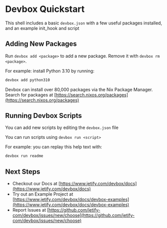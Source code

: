 # Devbox Quickstart

This shell includes a basic `devbox.json` with a few useful packages installed, and an example init_hook and script


## Adding New Packages

Run `devbox add <package>` to add a new package. Remove it with `devbox rm <package>`.

For example: install Python 3.10 by running:

```bash
devbox add python310
```

Devbox can install over 80,000 packages via the Nix Package Manager. Search for packages at [https://search.nixos.org/packages](https://search.nixos.org/packages)

## Running Devbox Scripts

You can add new scripts by editing the `devbox.json` file

You can run scripts using `devbox run <script>`

For example: you can replay this help text with:

```bash
devbox run readme
```

## Next Steps

* Checkout our Docs at [https://www.jetify.com/devbox/docs](https://www.jetify.com/devbox/docs)
* Try out an Example Project at [https://www.jetify.com/devbox/docs/devbox-examples](https://www.jetify.com/devbox/docs/devbox-examples)
* Report Issues at [https://github.com/jetify-com/devbox/issues/new/choose](https://github.com/jetify-com/devbox/issues/new/choose)
